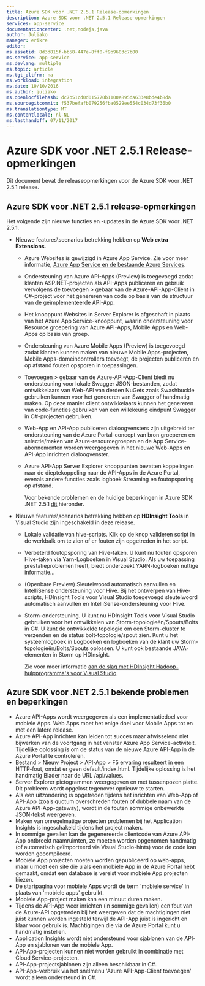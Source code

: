 ```yaml
---
title: Azure SDK voor .NET 2.5.1 Release-opmerkingen
description: Azure SDK voor .NET 2.5.1 Release-opmerkingen
services: app-service
documentationcenter: .net,nodejs,java
author: Juliako
manager: erikre
editor: 
ms.assetid: 8d3d815f-bb58-447e-8ff0-f9b9603c7b00
ms.service: app-service
ms.devlang: multiple
ms.topic: article
ms.tgt_pltfrm: na
ms.workload: integration
ms.date: 10/10/2016
ms.author: juliako
ms.openlocfilehash: dc7b51cd0d015770b1100e895da633e8bde4b8da
ms.sourcegitcommit: f537befafb079256fba0529ee554c034d73f36b0
ms.translationtype: MT
ms.contentlocale: nl-NL
ms.lasthandoff: 07/11/2017
---
```

# <a name="azure-sdk-for-net-251-release-notes"></a>Azure SDK voor .NET 2.5.1 Release-opmerkingen
Dit document bevat de releaseopmerkingen voor de Azure SDK voor .NET 2.5.1 release. 

## <a name="azure-sdk-for-net-251-release-notes"></a>Azure SDK voor .NET 2.5.1 release-opmerkingen
Het volgende zijn nieuwe functies en -updates in de Azure SDK voor .NET 2.5.1.

* Nieuwe features\scenarios betrekking hebben op **Web extra Extensions**. 
  
  * Azure Websites is gewijzigd in Azure App Service. Zie voor meer informatie, [Azure App Service en de bestaande Azure Services](../app-service-web/app-service-changes-existing-services.md).
  * Ondersteuning van Azure API-Apps (Preview) is toegevoegd zodat klanten ASP.NET-projecten als API-Apps publiceren en gebruik vervolgens de toevoegen > gebaar van de Azure-API-App-Client in C#-project voor het genereren van code op basis van de structuur van de geïmplementeerde API-App. 
  * Het knooppunt Websites in Server Explorer is afgeschaft in plaats van het Azure App Service-knooppunt, waarin ondersteuning voor Resource groepering van Azure API-Apps, Mobile Apps en Web-Apps op basis van groep.
  * Ondersteuning van Azure Mobile Apps (Preview) is toegevoegd zodat klanten kunnen maken van nieuwe Mobile Apps-projecten, Mobile Apps-domeincontrollers toevoegt, de projecten publiceren en op afstand fouten opsporen in toepassingen.
  * Toevoegen > gebaar van de Azure-API-App-Client biedt nu ondersteuning voor lokale Swagger JSON-bestanden, zodat ontwikkelaars van Web-API van derden NuGets zoals Swashbuckle gebruiken kunnen voor het genereren van Swagger of handmatig maken. Op deze manier client ontwikkelaars kunnen het genereren van code-functies gebruiken van een willekeurig eindpunt Swagger in C#-projecten gebruiken. 
  * Web-App en API-App publiceren dialoogvensters zijn uitgebreid ter ondersteuning van de Azure Portal-concept van bron groeperen en selectie/maken van Azure-resourcegroepen en de App Service-abonnementen worden weergegeven in het nieuwe Web-Apps en API-App inrichten dialoogvenster. 
  * Azure API-App Server Explorer knooppunten bevatten koppelingen naar de dieptekoppeling naar de API-Apps in de Azure Portal, evenals andere functies zoals logboek Streaming en foutopsporing op afstand.
    
    Voor bekende problemen en de huidige beperkingen in Azure SDK .NET 2.5.1 [dit](app-service-release-notes.md#known_issues_2_5_1) hieronder.
* Nieuwe features\scenarios betrekking hebben op **HDInsight Tools** in Visual Studio zijn ingeschakeld in deze release. 
  
  * Lokale validatie van hive-scripts. Klik op de knop valideren script in de werkbalk om te zien of er fouten zijn opgetreden in het script. 
  * Verbeterd foutopsporing van Hive-taken. U kunt nu fouten opsporen Hive-taken via Yarn-Logboeken in Visual Studio. Als uw toepassing prestatieproblemen heeft, biedt onderzoekt YARN-logboeken nuttige informatie...
  * (Openbare Preview) Sleutelwoord automatisch aanvullen en IntelliSense ondersteuning voor Hive. Bij het ontwerpen van Hive-scripts, HDInsight Tools voor Visual Studio toegevoegd sleutelwoord automatisch aanvullen en IntelliSense-ondersteuning voor Hive.
  * Storm-ondersteuning. U kunt nu HDInsight Tools voor Visual Studio gebruiken voor het ontwikkelen van Storm-topologieën/Spouts/Bolts in C#. U kunt de ontwikkelde topologie om een Storm-cluster te verzenden en de status bolt-topologie/spout zien. Kunt u het systeemlogboek in Logboeken en logboeken van de klant uw Storm-topologieën/Bolts/Spouts oplossen. U kunt ook bestaande JAVA-elementen in Storm op HDInsight.
    
    Zie voor meer informatie [aan de slag met HDInsight Hadoop-hulpprogramma's voor Visual Studio](../hdinsight/hdinsight-hadoop-visual-studio-tools-get-started.md).

## <a id="known_issues_2_5_1"></a>Azure SDK voor .NET 2.5.1 bekende problemen en beperkingen
* Azure API-Apps wordt weergegeven als een implementatiedoel voor mobiele Apps. Web Apps moet het enige doel voor Mobile Apps tot en met een latere release. 
* Azure API-App inrichten kan leiden tot succes maar afwisselend niet bijwerken van de voortgang in het venster Azure App Service-activiteit. Tijdelijke oplossing is om de status van de nieuwe Azure API-App in de Azure Portal te controleren. 
* Bestand > Nieuw Project > API-App > F5 ervaring resulteert in een HTTP-fout, omdat er geen default/index.html. Tijdelijke oplossing is het handmatig Blader naar de URL /api/values. 
* Server Explorer pictogrammen weergegeven en met tussenpozen platte. Dit probleem wordt opgelost tegenover opnieuw te starten. 
* Als een uitzondering is opgetreden tijdens het inrichten van Web-App of API-App (zoals quotum overschreden fouten of dubbele naam van de Azure API-App-gateway), wordt in de fouten sommige onbewerkte JSON-tekst weergeven. 
* Maken van onregelmatige projecten problemen bij het Application Insights is ingeschakeld tijdens het project maken.
* In sommige gevallen kan de gegenereerde clientcode van Azure API-App ontbreekt naamruimten, ze moeten worden opgenomen handmatig (of automatisch geïmporteerd via Visual Studio-hints) voor de code kan worden gecompileerd. 
* Mobiele App projecten moeten worden gepubliceerd op web-apps, maar u moet een site die u als een mobiele App in de Azure Portal hebt gemaakt, omdat een database is vereist voor mobiele App projecten kiezen. 
* De startpagina voor mobiele Apps wordt de term 'mobiele service' in plaats van 'mobiele apps' gebruikt. 
* Mobiele App-project maken kan een minuut duren maken. 
* Tijdens de API-App weer inrichten (in sommige gevallen) een fout van de Azure-API opgetreden bij het weergeven dat de machtigingen niet juist kunnen worden ingesteld terwijl de API-App juist is ingericht en klaar voor gebruik is. Machtigingen die via de Azure Portal kunt u handmatig instellen.
* Application Insights wordt niet ondersteund voor sjablonen van de API-App en sjablonen van de mobiele App.
* API-App-projecten kunnen niet worden gebruikt in combinatie met Cloud Service-projecten.
* API-App-projectsjablonen zijn alleen beschikbaar in C#.
* API-App-verbruik via het snelmenu 'Azure API-App-Client toevoegen' wordt alleen ondersteund in C#.

